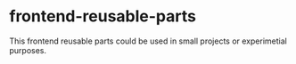# frontend-reusable-parts
This frontend reusable parts could be used in small projects or experimetial purposes.
